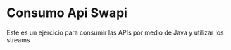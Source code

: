 # Consumo Api Swapi
Este es un ejercicio para consumir las APIs por medio de Java y utilizar los streams
